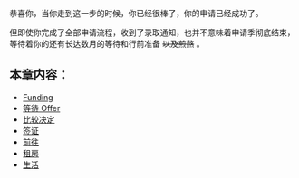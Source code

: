 恭喜你，当你走到这一步的时候，你已经很棒了，你的申请已经成功了。

但即使你完成了全部申请流程，收到了录取通知，也并不意味着申请季彻底结束，等待着你的还有长达数月的等待和行前准备 ~~以及煎熬~~ 。

## 本章内容：

- [Funding](./funding/)
- [等待 Offer](./waiting/)
- [比较决定](./compare/)
- [签证](./visa/)
- [前往](./travel/)
- [租房](./rent/)
- [生活](./life/)
